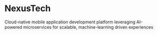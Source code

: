 # NexusTech
Cloud-native mobile application development platform leveraging AI-powered microservices for scalable, machine-learning driven experiences
